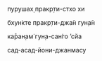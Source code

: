 пурушах̣ пракр̣ти-стхо хи

бхун̇кте пракр̣ти-джа̄н гун̣а̄н

ка̄ран̣ам̇ гун̣а-сан̇го ’сйа

сад-асад-йони-джанмасу